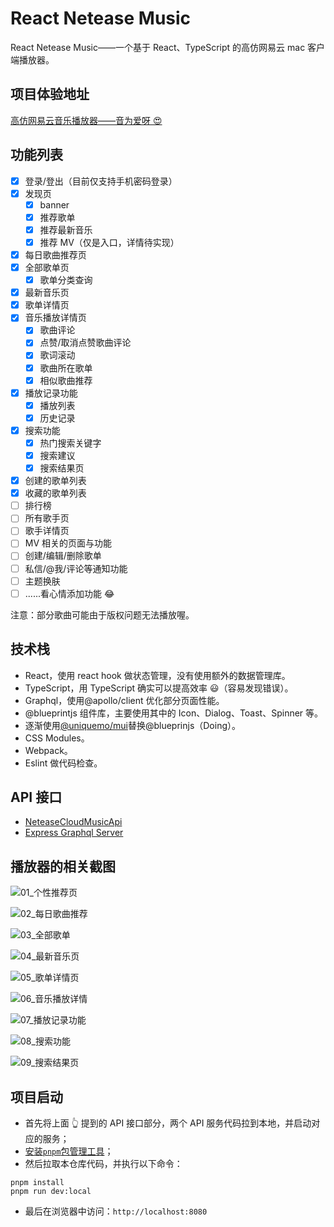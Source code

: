 # React Netease Music

React Netease Music——一个基于 React、TypeScript 的高仿网易云 mac 客户端播放器。

## 项目体验地址

[高仿网易云音乐播放器——音为爱呀 😍](http://www.uniquemo.cn/discovery)

## 功能列表

-   [x] 登录/登出（目前仅支持手机密码登录）
-   [x] 发现页
    -   [x] banner
    -   [x] 推荐歌单
    -   [x] 推荐最新音乐
    -   [x] 推荐 MV（仅是入口，详情待实现）
-   [x] 每日歌曲推荐页
-   [x] 全部歌单页
    -   [x] 歌单分类查询
-   [x] 最新音乐页
-   [x] 歌单详情页
-   [x] 音乐播放详情页
    -   [x] 歌曲评论
    -   [x] 点赞/取消点赞歌曲评论
    -   [x] 歌词滚动
    -   [x] 歌曲所在歌单
    -   [x] 相似歌曲推荐
-   [x] 播放记录功能
    -   [x] 播放列表
    -   [x] 历史记录
-   [x] 搜索功能
    -   [x] 热门搜索关键字
    -   [x] 搜索建议
    -   [x] 搜索结果页
-   [x] 创建的歌单列表
-   [x] 收藏的歌单列表
-   [ ] 排行榜
-   [ ] 所有歌手页
-   [ ] 歌手详情页
-   [ ] MV 相关的页面与功能
-   [ ] 创建/编辑/删除歌单
-   [ ] 私信/@我/评论等通知功能
-   [ ] 主题换肤
-   [ ] ......看心情添加功能 😂

注意：部分歌曲可能由于版权问题无法播放喔。

## 技术栈

-   React，使用 react hook 做状态管理，没有使用额外的数据管理库。
-   TypeScript，用 TypeScript 确实可以提高效率 😃（容易发现错误）。
-   Graphql，使用@apollo/client 优化部分页面性能。
-   @blueprintjs 组件库，主要使用其中的 Icon、Dialog、Toast、Spinner 等。
-   逐渐使用[@uniquemo/mui](https://github.com/uniquemo/mui)替换@blueprinjs（Doing）。
-   CSS Modules。
-   Webpack。
-   Eslint 做代码检查。

## API 接口

-   [NeteaseCloudMusicApi](https://binaryify.github.io/NeteaseCloudMusicApi)
-   [Express Graphql Server](https://github.com/uniquemo/express-graphql-server)

## 播放器的相关截图

![01_个性推荐页](./resources/01_个性推荐页.png)

![02_每日歌曲推荐](./resources/02_每日歌曲推荐.png)

![03_全部歌单](./resources/03_全部歌单.png)

![04_最新音乐页](./resources/04_最新音乐页.png)

![05_歌单详情页](./resources/05_歌单详情页.png)

![06_音乐播放详情](./resources/06_音乐播放详情.png)

![07_播放记录功能](./resources/07_播放记录功能.png)

![08_搜索功能](./resources/08_搜索功能.png)

![09_搜索结果页](./resources/09_搜索结果页.png)

## 项目启动

-   首先将上面 👆 提到的 API 接口部分，两个 API 服务代码拉到本地，并启动对应的服务；
-   [安装`pnpm`包管理工具](https://pnpm.io/installation)；
-   然后拉取本仓库代码，并执行以下命令：

```
pnpm install
pnpm run dev:local
```

-   最后在浏览器中访问：`http://localhost:8080`
